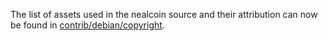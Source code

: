 The list of assets used in the nealcoin source and their attribution can now be found in [contrib/debian/copyright](../contrib/debian/copyright).
